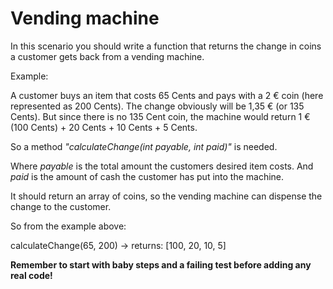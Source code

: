 # Vending machine

In this scenario you should write a function that returns the change in coins a customer gets back from a vending machine.

Example:

A customer buys an item that costs 65 Cents and pays with a 2 € coin (here represented as 200 Cents). The change obviously will be 1,35 € (or 135 Cents). 
But since there is no 135 Cent coin, the machine would return 1 € (100 Cents) + 20 Cents + 10 Cents + 5 Cents.

So a method *"calculateChange(int payable, int paid)"* is needed. 

Where *payable* is the total amount the customers desired item costs. And *paid* is the amount of cash the customer has put into the machine.

It should return an array of coins, so the vending machine can dispense the change to the customer.

So from the example above: 

calculateChange(65, 200) -> returns: [100, 20, 10, 5]

**Remember to start with baby steps and a failing test before adding any real code!**
